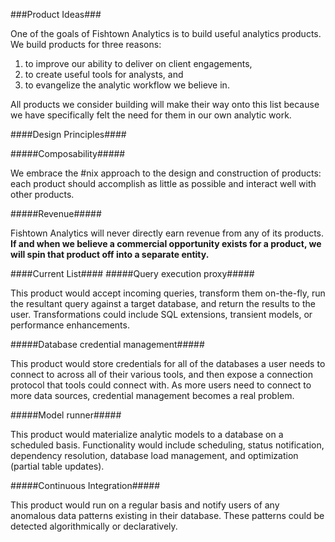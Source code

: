 ###Product Ideas###

One of the goals of Fishtown Analytics is to build useful analytics products. We build products for three reasons:

1. to improve our ability to deliver on client engagements,
2. to create useful tools for analysts, and
3. to evangelize the analytic workflow we believe in.

All products we consider building will make their way onto this list because we have specifically felt the need for them in our own analytic work.

####Design Principles####

#####Composability#####

We embrace the #nix approach to the design and construction of products: each product should accomplish as little as possible and interact well with other products.

#####Revenue#####

Fishtown Analytics will never directly earn revenue from any of its products. **If and when we believe a commercial opportunity exists for a product, we will spin that product off into a separate entity.**



####Current List####
#####Query execution proxy#####

This product would accept incoming queries, transform them on-the-fly, run the resultant query against a target database, and return the results to the user. Transformations could include SQL extensions, transient models, or performance enhancements.

#####Database credential management#####

This product would store credentials for all of the databases a user needs to connect to across all of their various tools, and then expose a connection protocol that tools could connect with. As more users need to connect to more data sources, credential management becomes a real problem.

#####Model runner#####

This product would materialize analytic models to a database on a scheduled basis. Functionality would include scheduling, status notification, dependency resolution, database load management, and optimization (partial table updates).

#####Continuous Integration#####

This product would run on a regular basis and notify users of any anomalous data patterns existing in their database. These patterns could be detected algorithmically or declaratively.
